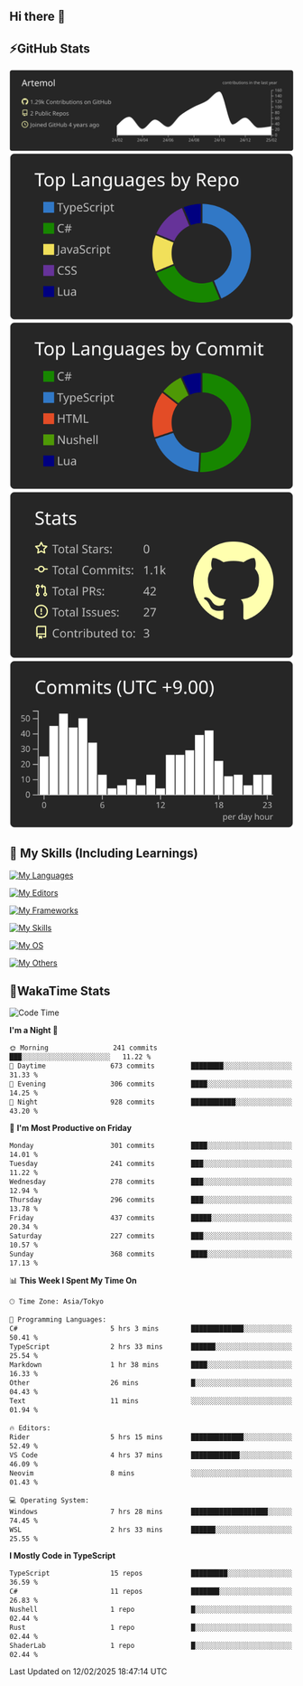 ## Hi there 👋
<!--
**Artemol/Artemol** is a ✨ _special_ ✨ repository because its `README.md` (this file) appears on your GitHub profile.

Here are some ideas to get you started:

- 🔭 I’m currently working on ...
- 🌱 I’m currently learning ...
- 👯 I’m looking to collaborate on ...
- 🤔 I’m looking for help with ...
- 💬 Ask me about ...
- 📫 How to reach me: ...
- 😄 Pronouns: ...
- ⚡ Fun fact: ...
-->

## ⚡GitHub Stats
[![](https://raw.githubusercontent.com/Artemol/Artemol/main/profile-summary-card-output/apprentice/0-profile-details.svg)](https://github.com/vn7n24fzkq/github-profile-summary-cards)
[![](https://raw.githubusercontent.com/Artemol/Artemol/main/profile-summary-card-output/apprentice/1-repos-per-language.svg)](https://github.com/vn7n24fzkq/github-profile-summary-cards) [![](https://raw.githubusercontent.com/Artemol/Artemol/main/profile-summary-card-output/apprentice/2-most-commit-language.svg)](https://github.com/vn7n24fzkq/github-profile-summary-cards)
[![](https://raw.githubusercontent.com/Artemol/Artemol/main/profile-summary-card-output/apprentice/3-stats.svg)](https://github.com/vn7n24fzkq/github-profile-summary-cards) [![](https://raw.githubusercontent.com/Artemol/Artemol/main/profile-summary-card-output/apprentice/4-productive-time.svg)](https://github.com/vn7n24fzkq/github-profile-summary-cards)

## 🌱 My Skills (Including Learnings)

<!--
### Languages
-->
[![My Languages](https://skillicons.dev/icons?i=ts,py,cs,dotnet,rust,go,c,matlab,css)](https://skillicons.dev)

<!--
### Editors
-->
[![My Editors](https://skillicons.dev/icons?i=vscode,neovim,vim,visualstudio,idea)](https://skillicons.dev)

<!--
### Frameworks
-->
[![My Frameworks](https://skillicons.dev/icons?i=react,nestjs,vite,tailwind,tauri,electron,remix,nextjs,fastapi)](https://skillicons.dev)

<!--
### Tools
-->
[![My Skills](https://skillicons.dev/icons?i=git,nodejs,docker,unity,postman,bun,discord,cloudflare,bash,prometheus,grafana,obsidian)](https://skillicons.dev)

<!--
### OS
-->
[![My OS](https://skillicons.dev/icons?i=windows,ubuntu)](https://skillicons.dev)

<!--
### Others
-->
[![My Others](https://skillicons.dev/icons?i=github,raspberrypi,gcp)](https://skillicons.dev)

## 💬WakaTime Stats
<!--START_SECTION:waka-->
![Code Time](http://img.shields.io/badge/Code%20Time-447%20hrs%2033%20mins-blue)

**I'm a Night 🦉** 

```text
🌞 Morning                241 commits         ███░░░░░░░░░░░░░░░░░░░░░░   11.22 % 
🌆 Daytime                673 commits         ████████░░░░░░░░░░░░░░░░░   31.33 % 
🌃 Evening                306 commits         ████░░░░░░░░░░░░░░░░░░░░░   14.25 % 
🌙 Night                  928 commits         ███████████░░░░░░░░░░░░░░   43.20 % 
```
📅 **I'm Most Productive on Friday** 

```text
Monday                   301 commits         ████░░░░░░░░░░░░░░░░░░░░░   14.01 % 
Tuesday                  241 commits         ███░░░░░░░░░░░░░░░░░░░░░░   11.22 % 
Wednesday                278 commits         ███░░░░░░░░░░░░░░░░░░░░░░   12.94 % 
Thursday                 296 commits         ███░░░░░░░░░░░░░░░░░░░░░░   13.78 % 
Friday                   437 commits         █████░░░░░░░░░░░░░░░░░░░░   20.34 % 
Saturday                 227 commits         ███░░░░░░░░░░░░░░░░░░░░░░   10.57 % 
Sunday                   368 commits         ████░░░░░░░░░░░░░░░░░░░░░   17.13 % 
```


📊 **This Week I Spent My Time On** 

```text
🕑︎ Time Zone: Asia/Tokyo

💬 Programming Languages: 
C#                       5 hrs 3 mins        █████████████░░░░░░░░░░░░   50.41 % 
TypeScript               2 hrs 33 mins       ██████░░░░░░░░░░░░░░░░░░░   25.54 % 
Markdown                 1 hr 38 mins        ████░░░░░░░░░░░░░░░░░░░░░   16.33 % 
Other                    26 mins             █░░░░░░░░░░░░░░░░░░░░░░░░   04.43 % 
Text                     11 mins             ░░░░░░░░░░░░░░░░░░░░░░░░░   01.94 % 

🔥 Editors: 
Rider                    5 hrs 15 mins       █████████████░░░░░░░░░░░░   52.49 % 
VS Code                  4 hrs 37 mins       ████████████░░░░░░░░░░░░░   46.09 % 
Neovim                   8 mins              ░░░░░░░░░░░░░░░░░░░░░░░░░   01.43 % 

💻 Operating System: 
Windows                  7 hrs 28 mins       ███████████████████░░░░░░   74.45 % 
WSL                      2 hrs 33 mins       ██████░░░░░░░░░░░░░░░░░░░   25.55 % 
```

**I Mostly Code in TypeScript** 

```text
TypeScript               15 repos            █████████░░░░░░░░░░░░░░░░   36.59 % 
C#                       11 repos            ███████░░░░░░░░░░░░░░░░░░   26.83 % 
Nushell                  1 repo              █░░░░░░░░░░░░░░░░░░░░░░░░   02.44 % 
Rust                     1 repo              █░░░░░░░░░░░░░░░░░░░░░░░░   02.44 % 
ShaderLab                1 repo              █░░░░░░░░░░░░░░░░░░░░░░░░   02.44 % 
```




 Last Updated on 12/02/2025 18:47:14 UTC
<!--END_SECTION:waka-->
